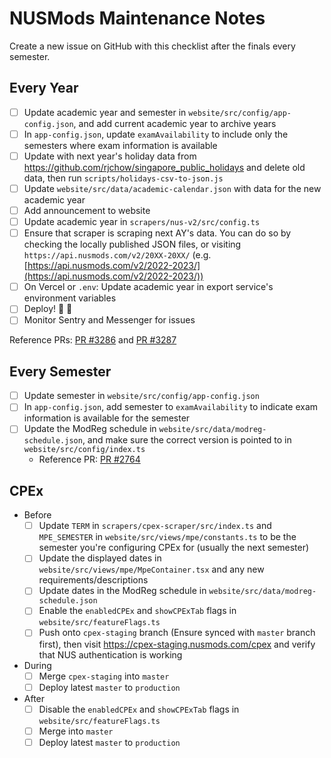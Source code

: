 # NUSMods Maintenance Notes

Create a new issue on GitHub with this checklist after the finals every semester.

## Every Year

- [ ] Update academic year and semester in `website/src/config/app-config.json`, and add current academic year to archive years
- [ ] In `app-config.json`, update `examAvailability` to include only the semesters where exam information is available
- [ ] Update with next year's holiday data from https://github.com/rjchow/singapore_public_holidays and delete old data, then run `scripts/holidays-csv-to-json.js`
- [ ] Update `website/src/data/academic-calendar.json` with data for the new academic year
- [ ] Add announcement to website
- [ ] Update academic year in `scrapers/nus-v2/src/config.ts`
- [ ] Ensure that scraper is scraping next AY's data. You can do so by checking the locally published JSON files, or visiting `https://api.nusmods.com/v2/20XX-20XX/` (e.g. [https://api.nusmods.com/v2/2022-2023/](https://api.nusmods.com/v2/2022-2023/))
- [ ] On Vercel or `.env`: Update academic year in export service's environment variables
- [ ] Deploy! :tada: :tada:
- [ ] Monitor Sentry and Messenger for issues

Reference PRs: [PR #3286](https://github.com/nusmodifications/nusmods/pull/3286) and [PR #3287](https://github.com/nusmodifications/nusmods/pull/3287)

## Every Semester

- [ ] Update semester in `website/src/config/app-config.json`
- [ ] In `app-config.json`, add semester to `examAvailability` to indicate exam information is available for the semester
- [ ] Update the ModReg schedule in `website/src/data/modreg-schedule.json`, and make sure the correct version is pointed to in `website/src/config/index.ts`
  - Reference PR: [PR #2764](https://github.com/nusmodifications/nusmods/pull/2764)

## CPEx

- Before
  - [ ] Update `TERM` in `scrapers/cpex-scraper/src/index.ts` and `MPE_SEMESTER` in `website/src/views/mpe/constants.ts` to be the semester you're configuring CPEx for (usually the next semester)
  - [ ] Update the displayed dates in `website/src/views/mpe/MpeContainer.tsx` and any new requirements/descriptions
  - [ ] Update dates in the ModReg schedule in `website/src/data/modreg-schedule.json`
  - [ ] Enable the `enabledCPEx` and `showCPExTab` flags in `website/src/featureFlags.ts`
  - [ ] Push onto `cpex-staging` branch (Ensure synced with `master` branch first), then visit https://cpex-staging.nusmods.com/cpex and verify that NUS authentication is working
- During
  - [ ] Merge `cpex-staging` into `master`
  - [ ] Deploy latest `master` to `production`
- After
  - [ ] Disable the `enabledCPEx` and `showCPExTab` flags in `website/src/featureFlags.ts`
  - [ ] Merge into `master`
  - [ ] Deploy latest `master` to `production`
